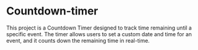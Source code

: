 # Countdown-timer
This project is a Countdown Timer designed to track time remaining until a specific event. The timer allows users to set a custom date and time for an event, and it counts down the remaining time in real-time. 
